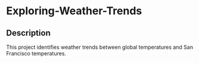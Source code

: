 # Exploring-Weather-Trends
## Description
This project identifies weather trends between global temperatures and San Francisco temperatures. 

